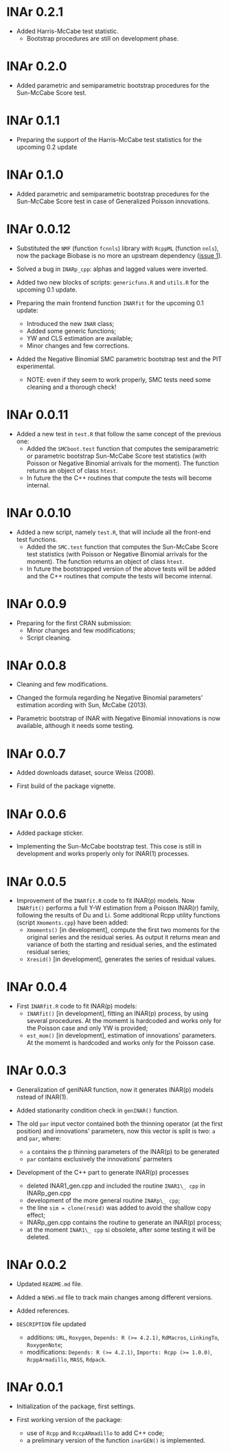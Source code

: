 # INAr 0.2.1

* Added Harris-McCabe test statistic.
    * Bootstrap procedures are still on development phase.


# INAr 0.2.0

* Added parametric and semiparametric bootstrap procedures for the Sun-McCabe Score test.


# INAr 0.1.1

* Preparing the support of the Harris-McCabe test statistics for the upcoming 0.2 update


# INAr 0.1.0

* Added parametric and semiparametric bootstrap procedures for the Sun-McCabe Score test in case of Generalized Poisson innovations.


# INAr 0.0.12

* Substituted the `NMF` (function `fcnnls`) library with `RcppML` (function `nnls`), now the package Biobase is no more an upstream dependency ([issue 1](https://github.com/blog-neas/INAr/issues/1)).

* Solved a bug in `INARp_cpp`: alphas and lagged values were inverted.

* Added two new blocks of scripts: `genericfuns.R` and `utils.R` for the upcoming 0.1 update.

* Preparing the main frontend function `INARfit` for the upcoming 0.1 update:
  * Introduced the new `INAR` class;
  * Added some generic functions;
  * YW and CLS estimation are available;
  * Minor changes and few corrections.

* Added the Negative Binomial SMC parametric bootstrap test and the PIT experimental.
  * NOTE: even if they seem to work properly, SMC tests need some cleaning and a thorough check!


# INAr 0.0.11

* Added a new test in `test.R` that follow the same concept of the previous one:
  * Added the `SMCboot.test` function that computes the semiparametric or parametric bootstrap Sun-McCabe Score test statistics (with Poisson or Negative Binomial arrivals for the moment). The function returns an object of class `htest`.
  * In future the the C++ routines that compute the tests will become internal.


# INAr 0.0.10

* Added a new script, namely `test.R`, that will include all the front-end test functions.
  * Added the `SMC.test` function that computes the Sun-McCabe Score test statistics (with Poisson or Negative Binomial arrivals for the moment). The function returns an object of class `htest`.
  * In future the bootstrapped version of the above tests will be added and the C++ routines that compute the tests will become internal.


# INAr 0.0.9

* Preparing for the first CRAN submission:
  * Minor changes and few modifications;
  * Script cleaning.


# INAr 0.0.8

* Cleaning and few modifications.

* Changed the formula regarding he Negative Binomial parameters' estimation acording with Sun, McCabe (2013).

* Parametric bootstrap of INAR with Negative Binomial innovations is now available, although it needs some testing.


# INAr 0.0.7

* Added downloads dataset, source Weiss (2008).

* First build of the package vignette. 


# INAr 0.0.6

* Added package sticker.

* Implementing the Sun-McCabe bootstrap test. This cose is still in development and works properly only for INAR(1) processes. 


# INAr 0.0.5

* Improvement of the `INARfit.R` code to fit INAR(p) models. Now `INARfit()` performs a full Y-W estimation from a Poisson INAR(r) family, following the results of Du and Li. Some additional Rcpp utility functions (script `Xmoments.cpp`) have been added:
  * `Xmoments()` [in development], compute the first two moments for the original series and the residual series. As output it returns mean and variance of both the starting and residual series, and the estimated residual series;
  * `Xresid()` [in development], generates the series of residual values.


# INAr 0.0.4

* First `INARfit.R` code to fit INAR(p) models:
  * `INARfit()` [in development], fitting an INAR(p) process, by using several procedures. At the momemt is hardcoded and works only for the Poisson case and only YW is provided;
  * `est_mom()` [in development], estimation of innovations' parameters. At the momemt is hardcoded and works only for the Poisson case.


# INAr 0.0.3

* Generalization of genINAR function, now it generates INAR(p) models nstead of INAR(1).
* Added stationarity condition check in `genINAR()` function.
* The old `par` input vector contained both the thinning operator (at the first position) and innovations' parameters, now this vector is split is two: `a` and `par`, where:
  * `a` contains the p thinning parameters of the INAR(p) to be generated
  * `par` contains exclusively the innovations' parmeters

* Development of the C++ part to generate INAR(p) processes

  * deleted INAR1\_gen.cpp and included the routine `INAR1\_ cpp` in  INARp\_gen.cpp
  * development of the more general routine `INARp\_ cpp`; 
  * the line `sim = clone(resid)` was added to avoid the shallow copy effect;
  * INARp_gen.cpp contains the routine to generate an INAR(p) process;
  * at the moment `INAR1\_ cpp` si obsolete, after some testing it will be deleted.
 

# INAr 0.0.2

* Updated `README.md` file.

* Added a `NEWS.md` file to track main changes among different versions.

* Added references.

* `DESCRIPTION` file updated

  * additions: `URL`, `Roxygen`, `Depends: R (>= 4.2.1)`, `RdMacros`, `LinkingTo`, `RoxygenNote`;
  * modifications: `Depends: R (>= 4.2.1)`, `Imports: Rcpp (>= 1.0.0)`, `RcppArmadillo`, `MASS`, `Rdpack`.


# INAr 0.0.1

* Initialization of the package, first settings.

* First working version of the package:

  * use of `Rcpp` and `RccpARmadillo` to add C++ code;
  * a preliminary version of the function `inarGEN()` is implemented.
